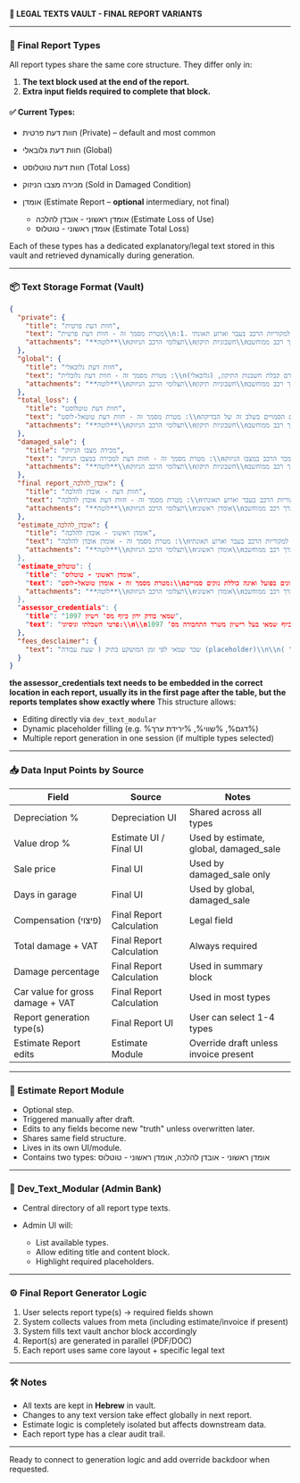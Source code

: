 **📁 LEGAL TEXTS VAULT - FINAL REPORT VARIANTS**

---

### 🔰 Final Report Types

All report types share the same core structure. They differ only in:

1. **The text block used at the end of the report.**
2. **Extra input fields required to complete that block.**

#### ✅ Current Types:

* חוות דעת פרטית (Private) – default and most common
* חוות דעת גלובאלי (Global)
* חוות דעת טוטלוסט (Total Loss)
* מכירה מצבו הניזוק (Sold in Damaged Condition)
* אומדן (Estimate Report – **optional** intermediary, not final)

  * אומדן ראשוני - אובדן להלכה (Estimate Loss of Use)
  * אומדן ראשוני - טוטלוס (Estimate Total Loss)

Each of these types has a dedicated explanatory/legal text stored in this vault and retrieved dynamically during generation.

---

### 📦 Text Storage Format (Vault)

```json
{
  "private": {
    "title": "חוות דעת פרטית",
    "text": "מטרת מסמך זה - חוות דעת פרטית\\n:1. ערך הרכב המצויין לעיל בהתאם למחירון ואינו מתייחס למקוריות הרכב בעבר וארוע תאונתי.\\n2. מחירי החלפים נבדקו על ידינו בתוכנת מולטיקט חלפים.\\n3. חוות דעתינו כוללת סעיף י\\\"ע בשיעור %ירידת_ערך% מערך הרכב המצויין לעיל בגין הבדלי גוון צבע באירוע הנדון.\\n4. הערכתנו מתייחסת לנזקים כפי שהוצגו בפנינו , ולנסיבות המקרה כפי שתוארו לנו ע\\\"י בעל הרכב אשר לדבריו, לא ידוע לנו נסיבות המקרה.\\n5. להערכתינו זמן השהייה במוסך לצורך תיקון %ימי_מוסך% ימי עבודה.\\n\\n---\\n\\nהצהרת שמאי:\\n\\nאני החת\\\"מ : ירון כיוף תעודת שמאי מס' 1097.\\nנותן על פי בקשתך / כם חוות דעתי במקום עדות בשבועה בבית משפט. הנני מצהיר כי ידוע לי היטב על פי הוראות החוק הפלילי בדבר מתן עדות שקר בבית משפט. דין חוות דעת זו כשהיא חתומה על ידי, כדין עדות בשבועה בבית משפט.",
    "attachments": "**לוטה**\\nתצלומי הרכב הניזוק\\nחשבוניות תיקון\\nערך רכב ממוחשב\\nצילום רישיון הרכב\\nחשכ\\\"ט"
  },
  "global": {
    "title": "חוות דעת גלובאלי",
    "text": "מטרת מסמך זה - חוות דעת גלובלית :\\nבהתאם לבקשה סיכמנו את חוות דעתנו בטרם קבלת חשבנות התיקון, (גלובאלי).\\n\\nהערכת הנזקים אינה כוללת נזקים בלתי נראים מראש העלולים להתגלות במהלך פירוק.\\n\\nמחירי החלפים נבדקו על ידינו בתוכנת מולטיקט חלפים.\\n\\nערך הרכב המצויין לעיל בהתאם למחירון ואינו מתייחס למקוריות הרכב בעבר וארוע תאונתי.\\n\\nמאחר ובעלי הרכב מעוניין בתיקון רכבו בכוחות עצמו, ובתאום עם בעלי הרכב. התביעה הנ\\\"ל נסגירה על בסיס גלובאלי בסך %שווי_פיצוי% ש\\\"ח כולל מע\\\"מ. את הרכב יתקנו הבעלים בכוחות עצמם.\\n\\nחוות דעתינו כוללת סעיף י\\\"ע בשיעור %ירידת_ערך%% מערך הרכב המצויין לעיל בגין הפגיעה באירוע הנדון.\\n\\nאושר מע\\\"מ בהתאם לפסקי דין רלוונטיים.\\n\\nהערכתנו מתייחסת לנזקים כפי שהוצגו בפנינו, ולנסיבות המקרה כפי שתוארו לנו ע\\\"י בעל הרכב אשר לדבריו.\\n\\nלטענת בעל הרכב %מספר_מוקדים% מוקדי הנזק מאירוع הנדון.\\n\\nאנו מערכים שהיית הרכב במוסך לצורך תיקונים בכ %ימי_מוסך% ימים.\\n\\n---\\n\\nהצהרת שמאי:\\n\\nאני החת\\\"מ : ירון כיוף תעודת שמאי מס' 1097.\\nנותן על פי בקשתך / כם חוות דעתי במקום עדות בשבועה בבית משפט. הנני מצהיר כי ידוע לי היטב על פי הוראות החוק הפלילי בדבר מתן עדות שקר בבית משפט. דין חוות דעת זו כשהיא חתומה על ידי, כדין עדות בשבועה בבית משפט.",
    "attachments": "**לוטה**\\nתצלומי הרכב הניזוק\\nחשבוניות תיקון\\nערך רכב ממוחשב\\nצילום רישיון הרכב\\nחשכ\\\"ט"
  },
  "total_loss": {
    "title": "חוות דעת טוטלוסט",
    "text": "מטרת מסמך זה - חוות דעת טוטאל-לוסט :\\nחוות דעתינו בוצעה בטרם בוצעו התיקונים בפועל ואינה כוללת את הנזקים הסמויים בשלב זה של הבדיקה.\\n\\nבהתאם לבדיקתנו הנזק ברכב הדון הינו מעל 60% מערך הרכב, ובהתאם לתקנות התעבורה סעיף 9 לצו הפיקוח על המצרכים והשירותים סעיף ב, הוכרז הרכב הנ\\\"ל כניזוק ב \\\"אובדן גמור (טוטאלוס)\\\".\\n\\nמאחר וערך הנזק הראשוני הינו מעל 60% מערך הרכב הנ\\\"ל, ואין כל כדאיות כלכלית ו/או בטיחותית בתיקון הרכב, לכן הרכב הוכרז כניזוק ב \\\"אובדן גמור (טוטאלוס)\\\" ויועד לפירוק בלבד.\\n\\nרשיון הרכב בוטל על ידי משרדינו בהתאם להנחיית משרד התחבורה.\\n\\nשרידי הרכב לפירוק הוערכו על ידינו בסך %שווי_שרידים% ש\\\"ח.\\n\\nמחירי החלפים נבדקו על ידינו בתוכנת מולטיקט חלפים.\\n\\nאנו ממלצים לפצות את המבוטח על בסיס אובדן גמור (טוטאלוס).\\n\\nרשיון הרכב בצירוף טופס 587 נשלח למשרד הרישוי. שרדי הרכב נשארו בידי המבוטח לפירוק בלבד.\\n\\nבדיקותינו העלו כי מספר השלדה אשר נבדק על ידנו ברכב תואם רישיון הרכב.\\n\\n---\\n\\nהצהרת שמאי:\\n\\nאני החת\\\"מ : ירון כיוף תעודת שמאי מס' 1097.\\nנותן על פי בקשתך / כם חוות דעתי במקום עדות בשבועה בבית משפט. הנני מצהיר כי ידוע לי היטב על פי הוראות החוק הפלילי בדבר מתן עדות שקר בבית משפט. דין חוות דעת זו כשהיא חתומה על ידי, כדין עדות בשבועה בבית משפט.",
    "attachments": "**לוטה**\\nתצלומי הרכב הניזוק\\nחשבוניות תיקון\\nערך רכב ממוחשב\\nצילום רישיון הרכב\\nחשכ\\\"ט"
  },
  "damaged_sale": {
    "title": "מכירה מצבו הניזוק",
    "text": "מטרת מסמך זה - חוות דעת למכירה במצבו הניזוק :\\nבהתאם לבקשה סיכמנו את חוות דעתנו בטרם תיקון הרכב, זאת בהתייחסות לעוצמת הפגיעה נמכר הרכב במצבו הניזוק.\\n\\nהרכב נמכר ע\\\"י בעליו.\\n\\nהרכב במצבו הניזוק נמכר בסך %מחיר_מכירה% ש\\\"ח, %שיטת_תשלום%. מצורף זיכרון דברים בין שני הצדדים, והעברת בעלות.\\n\\nערך הרכב המצוין לעיל בהתאם למחירון ואינו מתייחס למקוריות הרכב בעבר ואירוע תאונתי.\\n\\nמחירי החלפים נבדקו על ידינו בתוכנת מולטיקט חלפים.\\n\\nהערכת הנזקים אינה כוללת נזקים בלתי נראים מראש העלולים להתגלות במהלך הפירוק.\\n\\nמצו\\\"ב צילום זיכרון דברים בגין מכירת הרכב.\\n\\nירידת ערך צפויה לרכב הנ\\\"ל %ירידת_ערך%% מערך הרכב הנ\\\"ל באירוע הנדון.\\n\\nאנו מערכים את משך שהיית הרכב במוסך לצורך תיקונים ב / כ %ימי_מוסך% ימי עבודה.\\n\\n---\\n\\nהצהרת שמאי:\\n\\nאני החת\\\"מ : ירון כיוף תעודת שמאי מס' 1097.\\nנותן על פי בקשתך / כם חוות דעתי במקום עדות בשבועה בבית משפט. הנני מצהיר כי ידוע לי היטב על פי הוראות החוק הפלילי בדבר מתן עדות שקר בבית משפט. דין חוות דעת זו כשהיא חתומה על ידי, כדין עדות בשבועה בבית משפט.",
    "attachments": "**לוטה**\\nתצלומי הרכב הניזוק\\nחשבוניות תיקון\\nערך רכב ממוחשב\\nצילום רישיון הרכב\\nחשכ\\\"ט"
  },
  "final report_אובדן_להלכה": {
    "title": "חוות דעת - אובדן להלכה",
    "text": "מטרת מסמך זה - חוות דעת אובדן להלכה :\\nערך הרכב המצויין לעיל בהתאם למחירון ואינו מתייחס למקוריות הרכב בעבר וארוע תאונתי.\\n\\nהצעה זו אינה סופית ויתכן שינויים במהלך תיקון הרכב.\\n\\nהערכתנו מתייחסת לנזקים כפי שהוצגו בפנינו, ולנסיבות המקרה כפי שתוארו לנו ע\\\"י בעל הרכב אשר לדבריו.\\n\\nקוד דגם רישיון הרכב נבדק בהתאם לטבלת המרה של לוי יצחק ונמצא %קוד_דגם%.\\n\\nאחוז הנזק ברכב הנ\\\"ל הוא %אחוז_נזק% מערך הרכב.\\n\\nהצעה זו אינה כוללת נזקים בלתי נראים מראש העלולים להתגלות במהלך פירוק ו/או תיקון.\\n\\nלהערכתינו ירידת ערך צפויה כ %ירידת_ערך% מערך הרכב הנ\\\"ל מאירוע הנדון.\\n\\nלטענת בעל הרכב %מוקדי_נזק% מוקדי הנזק מאירוע הנדון.\\n\\nלאור היקף הנזקים אנו ממלצים לסלק את התביעה הנ\\\"ל על בסיס \\\"אובדן להלכה\\\" ללא תיקון בפועל.\\n\\nלהערכתינו זמן השהייה במוסך לצורך תיקון %ימי_מוסך% ימי עבודה.\\n\\n---\\n\\nהצהרת שמאי:\\n\\nאני החת\\\"מ : ירון כיוף תעודת שמאי מס' 1097.\\nנותן על פי בקשתך / כם חוות דעתי במקום עדות בשבועה בבית משפט. הנני מצהיר כי ידוע לי היטב על פי הוראות החוק הפלילי בדבר מתן עדות שקר בבית משפט. דין חוות דעת זו כשהיא חתומה על ידי, כדין עדות בשבועה בבית משפט.",
    "attachments": "**לוטה**\\nתצלומי הרכב הניזוק\\nאומדן ראשוני\\nערך רכב ממוחשב\\nצילום רישיון הרכב\\nחשכ\\\"ט"
  },
  "estimate_אובדן_להלכה": {
    "title": "אומדן ראשוני - אובדן להלכה",
    "text": "מטרת מסמך זה - אומדן אובדן להלכה :\\nערך הרכב המצויין לעיל בהתאם למחירון ואינו מתייחס למקוריות הרכב בעבר וארוע תאונתי.\\n\\nהצעה זו אינה סופית ויתכן שינויים במהלך תיקון הרכב.\\n\\nהערכתנו מתייחסת לנזקים כפי שהוצגו בפנינו, ולנסיבות המקרה כפי שתוארו לנו ע\\\"י בעל הרכב אשר לדבריו.\\n\\nקוד דגם רישיון הרכב נבדק בהתאם לטבלת המרה של לוי יצחק ונמצא %קוד_דגם%.\\n\\nאחוז הנזק ברכב הנ\\\"ל הוא %אחוז_נזק% מערך הרכב.\\n\\nהצעה זו אינה כוללת נזקים בלתי נראים מראש העלולים להתגלות במהלך פירוק ו/או תיקון.\\n\\nלהערכתינו ירידת ערך צפויה כ %ירידת_ערך% מערך הרכב הנ\\\"ל מאירוע הנדון.\\n\\nלטענת בעל הרכב %מוקדי_נזק% מוקדי הנזק מאירוע הנדון.\\n\\nלאור היקף הנזקים אנו ממלצים לסלק את התביעה הנ\\\"ל על בסיס \\\"אובדן להלכה\\\" ללא תיקון בפועל.\\n\\nלהערכתינו זמן השהייה במוסך לצורך תיקון %ימי_מוסך% ימי עבודה.\\n\\n---\\n\\nהצהרת שמאי:\\n\\nאני החת\\\"מ : ירון כיוף תעודת שמאי מס' 1097.\\nנותן על פי בקשתך / כם חוות דעתי במקום עדות בשבועה בבית משפט. הנני מצהיר כי ידוע לי היטב על פי הוראות החוק הפלילי בדבר מתן עדות שקר בבית משפט. דין חוות דעת זו כשהיא חתומה על ידי, כדין עדות בשבועה בבית משפט.",
    "attachments": "**לוטה**\\nתצלומי הרכב הניזוק\\nאומדן ראשוני\\nערך רכב ממוחשב\\nצילום רישיון הרכב\"
  },
  "estimate_טוטלוס": {
    "title": "אומדן ראשוני - טוטלוס",
    "text": "מטרת מסמך זה - אומדן טוטאל-לוסט:\\nחוות דעתינו מתבצעת בטרם תיקונים בפועל ואינה כוללת נזקים סמויים.\\n\\nבהתאם לבדיקה הנזק ברכב מוערך ביותר מ-60% מערך הרכב, ומשכך הרכב מסווג כטוטלוס.\\n\\nערך הרכב המחושב לפי מחירון לוי יצחק: %שווי_רכב%.\\n\\nשווי השרידים: %שווי_שרידים%.\\n\\nניכוי ירידת ערך: %ירידת_ערך%\\n\\nהערכת נזקים מבוססת על הנתונים שנמסרו ע\\\"י בעל הרכב, אשר לדבריו.\\n\\n---\\n\\nהצהרת שמאי:\\n\\nאני החת\\\"מ : ירון כיוף תעודת שמאי מס' 1097.\\nנותן על פי בקשתך / כם חוות דעתי במקום עדות בשבועה בבית משפט. הנני מצהיר כי ידוע לי היטב על פי הוראות החוק הפלילי בדבר מתן עדות שקר בבית משפט. דין חוות דעת זו כשהיא חתומה על ידי, כדין עדות בשבועה בבית משפט.",
    "attachments": "**לוטה**\\nתצלומי הרכב הניזוק\\nאומדן ראשוני\\nערך רכב ממוחשב\\nצילום רישיון הרכב\"
  },
  "assessor_credentials": {
    "title": "1097 שמאי בודק ירון כיוף מס' רשיון",
    "text": "פרטי השכלתי וניסיוני:\\n\\nאני החתום מטה ירון כיוף שמאי בעל רישיון משרד התחבורה מס' 1097\\n\\nשמאי רכוש, חקלאות בוגר היחידה ללימודי חוץ.\\n\\nחוקר תאונות דרכים ובטיחות, מכללת משלב.\\n\\nמרצה שמאות רכב מכללת עתיד.\\n\\nבוגר ביה\\\"ס מקצועי למכונאות רכב (בוגר מצטיין).\\n\\nבוגר הקורס לשמאות רכב, מכללת עתיד.\\n\\nעד מומחה לבית המשפט, תחום שמאות רכב ורכוש. מכללת אפיק.\\n\\nמכונאי רכב סוג 3, מכללת עתיד.\\n\\nבוחן רכב בשירות קבע צה\\\"ל.\\n\\nבוגר קורס הסמכה וניהול מוסכים, מכללת עתיד.\\n\\nהשתלמות במערכות בלמים אוויר ו ABS בציוד כבד.\\n\\nהשתלמות מערכות מתקדמות וחידוש טכנולוגיים ברכב, המכללה הטכנולוגית לרכב.\\n\\nהשתלמות ברכב היברידי וחשמלי, המכללה הטכנולוגית לרכב.\\n\\nבוגר השתלמויות שונות במנועי בנזין, דיזל, רכב חשמלי / היברידי ותורת החומרים."
  },
  "fees_desclaimer": {
    "text": "שכר שמאי לפי זמן המושקע בתיק ( שעת עבודה (placeholder)\\n\\nהוצאות משרד על פי תחשיב יועץ מס ( נסיעות לפי \\\" חשב\\\" )\\n\\nחשבון זה אינו מהווה חשבונית מס.\\n\\nחשבונית מס תומצא לאחר קבלת התשלום.\\n\\nפטור מלא מניכוי מס במקור\\n========================================================================\\nחוות דעת זו הינה רכושה הבלעדי של \\\"ירון כיוף שמאות\\\", חל איסור מוחלט לבצע בו כל שימוש, באים לא שולם מלוא התמורה וזו נפרעה בפועל בגינו.\\n\\nחל איסור מוחלט להעתיק, לצלם, למסור או לעשות שימוש בדו\\\"ח זה, או בחלק ממנו למי שאינו מוסמך ורשאי לכך, לרבות באים לא שילם את התמורה כאמור.\\n========================================================================"
  }
}
```
**the assessor_credentials text needs to be embedded in the correct location in each report, usually its in the first page after the table, but the reports templates show exactly where**
This structure allows:

* Editing directly via `dev_text_modular`
* Dynamic placeholder filling (e.g. %דגם%, %שווי%, %ירידת ערך%)
* Multiple report generation in one session (if multiple types selected)

---

### 📥 Data Input Points by Source

| Field                            | Source                   | Notes                                   |
| -------------------------------- | ------------------------ | --------------------------------------- |
| Depreciation %                   | Depreciation UI          | Shared across all types                 |
| Value drop %                     | Estimate UI / Final UI   | Used by estimate, global, damaged\_sale |
| Sale price                       | Final UI                 | Used by damaged\_sale only              |
| Days in garage                   | Final UI                 | Used by global, damaged\_sale           |
| Compensation (פיצוי)             | Final Report Calculation | Legal field                             |
| Total damage + VAT               | Final Report Calculation | Always required                         |
| Damage percentage                | Final Report Calculation | Used in summary block                   |
| Car value for gross damage + VAT | Final Report Calculation | Used in most types                      |
| Report generation type(s)        | Final Report UI          | User can select 1-4 types               |
| Estimate Report edits            | Estimate Module          | Override draft unless invoice present   |

---

### 🧠 Estimate Report Module

* Optional step.
* Triggered manually after draft.
* Edits to any fields become new "truth" unless overwritten later.
* Shares same field structure.
* Lives in its own UI/module.
* Contains two types: אומדן ראשוני - אובדן להלכה, אומדן ראשוני - טוטלוס

---

### 📘 Dev\_Text\_Modular (Admin Bank)

* Central directory of all report type texts.
* Admin UI will:

  * List available types.
  * Allow editing title and content block.
  * Highlight required placeholders.

---

### ⚙️ Final Report Generator Logic

1. User selects report type(s) → required fields shown
2. System collects values from meta (including estimate/invoice if present)
3. System fills text vault anchor block accordingly
4. Report(s) are generated in parallel (PDF/DOC)
5. Each report uses same core layout + specific legal text

---

### 🛠️ Notes

* All texts are kept in **Hebrew** in vault.
* Changes to any text version take effect globally in next report.
* Estimate logic is completely isolated but affects downstream data.
* Each report type has a clear audit trail.

---

Ready to connect to generation logic and add override backdoor when requested.